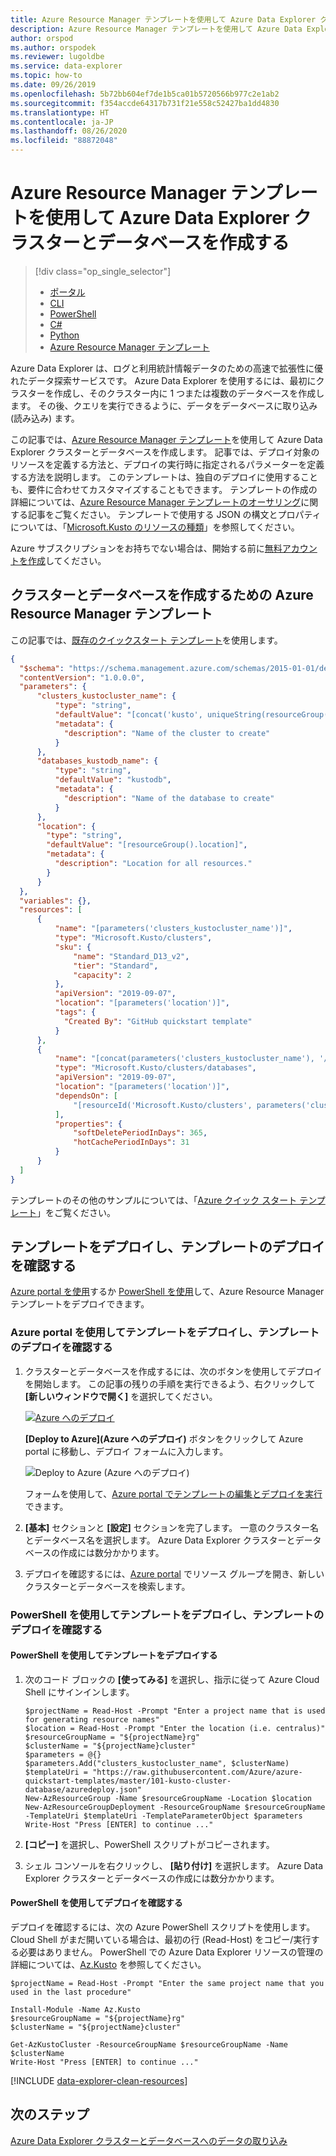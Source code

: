 ```yaml
---
title: Azure Resource Manager テンプレートを使用して Azure Data Explorer クラスターとデータベースを作成する
description: Azure Resource Manager テンプレートを使用して Azure Data Explorer クラスターとデータベースを作成する方法について説明します
author: orspod
ms.author: orspodek
ms.reviewer: lugoldbe
ms.service: data-explorer
ms.topic: how-to
ms.date: 09/26/2019
ms.openlocfilehash: 5b72bb604ef7de1b5ca01b5720566b977c2e1ab2
ms.sourcegitcommit: f354accde64317b731f21e558c52427ba1dd4830
ms.translationtype: HT
ms.contentlocale: ja-JP
ms.lasthandoff: 08/26/2020
ms.locfileid: "88872048"
---
```

# <a name="create-an-azure-data-explorer-cluster-and-database-by-using-an-azure-resource-manager-template"></a>Azure Resource Manager テンプレートを使用して Azure Data Explorer クラスターとデータベースを作成する

> [!div class="op_single_selector"]
> * [ポータル](create-cluster-database-portal.md)
> * [CLI](create-cluster-database-cli.md)
> * [PowerShell](create-cluster-database-powershell.md)
> * [C#](create-cluster-database-csharp.md)
> * [Python](create-cluster-database-python.md)
> * [Azure Resource Manager テンプレート](create-cluster-database-resource-manager.md)

Azure Data Explorer は、ログと利用統計情報データのための高速で拡張性に優れたデータ探索サービスです。 Azure Data Explorer を使用するには、最初にクラスターを作成し、そのクラスター内に 1 つまたは複数のデータベースを作成します。 その後、クエリを実行できるように、データをデータベースに取り込み (読み込み) ます。 

この記事では、[Azure Resource Manager テンプレート](/azure/azure-resource-manager/management/overview)を使用して Azure Data Explorer クラスターとデータベースを作成します。 記事では、デプロイ対象のリソースを定義する方法と、デプロイの実行時に指定されるパラメーターを定義する方法を説明します。 このテンプレートは、独自のデプロイに使用することも、要件に合わせてカスタマイズすることもできます。 テンプレートの作成の詳細については、[Azure Resource Manager テンプレートのオーサリング](/azure/azure-resource-manager/resource-group-authoring-templates)に関する記事をご覧ください。 テンプレートで使用する JSON の構文とプロパティについては、「[Microsoft.Kusto のリソースの種類](/azure/templates/microsoft.kusto/allversions)」を参照してください。

Azure サブスクリプションをお持ちでない場合は、開始する前に[無料アカウントを作成](https://azure.microsoft.com/free/)してください。

## <a name="azure-resource-manager-template-for-cluster-and-database-creation"></a>クラスターとデータベースを作成するための Azure Resource Manager テンプレート

この記事では、[既存のクイックスタート テンプレート](https://raw.githubusercontent.com/Azure/azure-quickstart-templates/master/101-kusto-cluster-database/azuredeploy.json)を使用します。

```json
{
  "$schema": "https://schema.management.azure.com/schemas/2015-01-01/deploymentTemplate.json#",
  "contentVersion": "1.0.0.0",
  "parameters": {
      "clusters_kustocluster_name": {
          "type": "string",
          "defaultValue": "[concat('kusto', uniqueString(resourceGroup().id))]",
          "metadata": {
            "description": "Name of the cluster to create"
          }
      },
      "databases_kustodb_name": {
          "type": "string",
          "defaultValue": "kustodb",
          "metadata": {
            "description": "Name of the database to create"
          }
      },
      "location": {
        "type": "string",
        "defaultValue": "[resourceGroup().location]",
        "metadata": {
          "description": "Location for all resources."
        }
      }
  },
  "variables": {},
  "resources": [
      {
          "name": "[parameters('clusters_kustocluster_name')]",
          "type": "Microsoft.Kusto/clusters",
          "sku": {
              "name": "Standard_D13_v2",
              "tier": "Standard",
              "capacity": 2
          },
          "apiVersion": "2019-09-07",
          "location": "[parameters('location')]",
          "tags": {
            "Created By": "GitHub quickstart template"
          }
      },
      {
          "name": "[concat(parameters('clusters_kustocluster_name'), '/', parameters('databases_kustodb_name'))]",
          "type": "Microsoft.Kusto/clusters/databases",
          "apiVersion": "2019-09-07",
          "location": "[parameters('location')]",
          "dependsOn": [
              "[resourceId('Microsoft.Kusto/clusters', parameters('clusters_kustocluster_name'))]"
          ],
          "properties": {
              "softDeletePeriodInDays": 365,
              "hotCachePeriodInDays": 31
          }
      }
  ]
}
```

テンプレートのその他のサンプルについては、「[Azure クイック スタート テンプレート](https://azure.microsoft.com/resources/templates/)」をご覧ください。

## <a name="deploy-the-template-and-verify-template-deployment"></a>テンプレートをデプロイし、テンプレートのデプロイを確認する

[Azure portal を使用](#use-the-azure-portal-to-deploy-the-template-and-verify-template-deployment)するか [PowerShell を使用](#use-powershell-to-deploy-the-template-and-verify-template-deployment)して、Azure Resource Manager テンプレートをデプロイできます。

### <a name="use-the-azure-portal-to-deploy-the-template-and-verify-template-deployment"></a>Azure portal を使用してテンプレートをデプロイし、テンプレートのデプロイを確認する

1. クラスターとデータベースを作成するには、次のボタンを使用してデプロイを開始します。 この記事の残りの手順を実行できるよう、右クリックして **[新しいウィンドウで開く]** を選択してください。

    [![Azure へのデプロイ](media/create-cluster-database-resource-manager/deploybutton.png)](https://portal.azure.com/#create/Microsoft.Template/uri/https%3A%2F%2Fraw.githubusercontent.com%2FAzure%2Fazure-quickstart-templates%2Fmaster%2F101-kusto-cluster-database%2Fazuredeploy.json)

    **[Deploy to Azure]\(Azure へのデプロイ\)** ボタンをクリックして Azure portal に移動し、デプロイ フォームに入力します。

    ![Deploy to Azure (Azure へのデプロイ)](media/create-cluster-database-resource-manager/deploy-2-azure.png)

    フォームを使用して、[Azure portal でテンプレートの編集とデプロイを実行](/azure/azure-resource-manager/resource-manager-quickstart-create-templates-use-the-portal#edit-and-deploy-the-template)できます。

1. **[基本]** セクションと **[設定]** セクションを完了します。 一意のクラスター名とデータベース名を選択します。
Azure Data Explorer クラスターとデータベースの作成には数分かかります。

1. デプロイを確認するには、[Azure portal](https://portal.azure.com) でリソース グループを開き、新しいクラスターとデータベースを検索します。 

### <a name="use-powershell-to-deploy-the-template-and-verify-template-deployment"></a>PowerShell を使用してテンプレートをデプロイし、テンプレートのデプロイを確認する

#### <a name="deploy-the-template-using-powershell"></a>PowerShell を使用してテンプレートをデプロイする

1. 次のコード ブロックの **[使ってみる]** を選択し、指示に従って Azure Cloud Shell にサインインします。

    ```azurepowershell-interactive
    $projectName = Read-Host -Prompt "Enter a project name that is used for generating resource names"
    $location = Read-Host -Prompt "Enter the location (i.e. centralus)"
    $resourceGroupName = "${projectName}rg"
    $clusterName = "${projectName}cluster"
    $parameters = @{}
    $parameters.Add("clusters_kustocluster_name", $clusterName)
    $templateUri = "https://raw.githubusercontent.com/Azure/azure-quickstart-templates/master/101-kusto-cluster-database/azuredeploy.json"
    New-AzResourceGroup -Name $resourceGroupName -Location $location
    New-AzResourceGroupDeployment -ResourceGroupName $resourceGroupName -TemplateUri $templateUri -TemplateParameterObject $parameters
    Write-Host "Press [ENTER] to continue ..."
    ```

1. **[コピー]** を選択し、PowerShell スクリプトがコピーされます。
1. シェル コンソールを右クリックし、 **[貼り付け]** を選択します。
Azure Data Explorer クラスターとデータベースの作成には数分かかります。

#### <a name="verify-the-deployment-using-powershell"></a>PowerShell を使用してデプロイを確認する

デプロイを確認するには、次の Azure PowerShell スクリプトを使用します。  Cloud Shell がまだ開いている場合は、最初の行 (Read-Host) をコピー/実行する必要はありません。 PowerShell での Azure Data Explorer リソースの管理の詳細については、[Az.Kusto](/powershell/module/az.kusto/?view=azps-2.7.0) を参照してください。 

```azurepowershell-interactive
$projectName = Read-Host -Prompt "Enter the same project name that you used in the last procedure"

Install-Module -Name Az.Kusto
$resourceGroupName = "${projectName}rg"
$clusterName = "${projectName}cluster"

Get-AzKustoCluster -ResourceGroupName $resourceGroupName -Name $clusterName
Write-Host "Press [ENTER] to continue ..."
```

[!INCLUDE [data-explorer-clean-resources](includes/data-explorer-clean-resources.md)]

## <a name="next-steps"></a>次のステップ

[Azure Data Explorer クラスターとデータベースへのデータの取り込み](ingest-data-overview.md)
